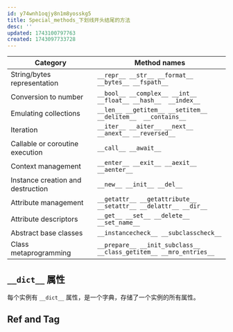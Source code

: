 ```yaml
---
id: y74wnh1oqjy8n1m8yosskg5
title: Special_methods_下划线开头结尾的方法
desc: ''
updated: 1743100797763
created: 1743097733728
---
```


| Category | Method names |
| --- | ---------- |
| String/bytes representation | `__repr__ __str__ __format__ __bytes__ __fspath__` |
| Conversion to number | `__bool__ __complex__ __int__ __float__ __hash__  __index__` |
| Emulating collections | `__len__ __getitem__ __setitem__ __delitem__  __contains__` |
| Iteration | `__iter__ __aiter__ __next__ __anext__ __reversed__ `|
| Callable or coroutine execution | `__call__ __await__ `|
| Context management | `__enter__ __exit__ __aexit__ __aenter__` |
| Instance creation and destruction | `__new__ __init__ __del__` |
| Attribute management | `__getattr__ __getattribute__ __setattr__ __delattr__ __dir__ `|
| Attribute descriptors | `__get__ __set__ __delete__ __set_name__ `|
| Abstract base classes | `__instancecheck__ __subclasscheck__ `|
| Class metaprogramming | `__prepare__ __init_subclass__ __class_getitem__ __mro_entries__` |

## `__dict__` 属性

每个实例有 `__dict__` 属性，是一个字典，存储了一个实例的所有属性。



## Ref and Tag